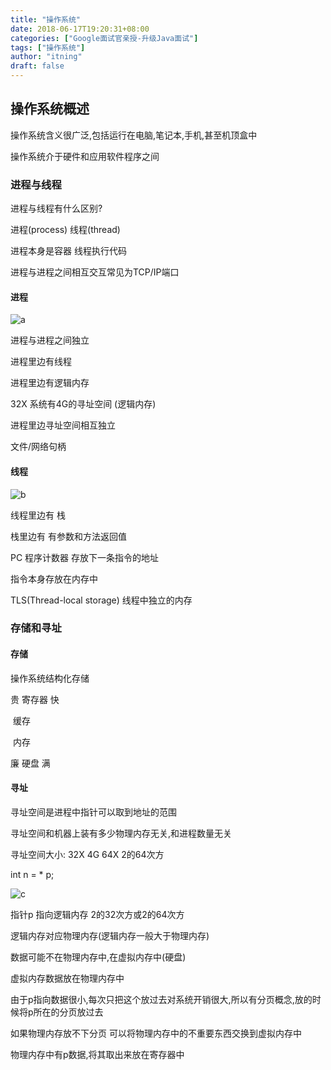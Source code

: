 ```yaml
---
title: "操作系统"
date: 2018-06-17T19:20:31+08:00
categories: ["Google面试官亲授-升级Java面试"]
tags: ["操作系统"]
author: "itning"
draft: false
---
```

## 操作系统概述

操作系统含义很广泛,包括运行在电脑,笔记本,手机,甚至机顶盒中

操作系统介于硬件和应用软件程序之间

### 进程与线程

进程与线程有什么区别?

进程(process) 线程(thread)

进程本身是容器 线程执行代码

进程与进程之间相互交互常见为TCP/IP端口

#### 进程

![a](/images/2018-06-17-操作系统/a.PNG)

进程与进程之间独立

进程里边有线程

进程里边有逻辑内存

32X 系统有4G的寻址空间 (逻辑内存)

进程里边寻址空间相互独立

文件/网络句柄

#### 线程

![b](/images/2018-06-17-操作系统/b.PNG)

线程里边有 栈

栈里边有 有参数和方法返回值

PC 程序计数器 存放下一条指令的地址

指令本身存放在内存中

TLS(Thread-local storage) 线程中独立的内存

### 存储和寻址

#### 存储

操作系统结构化存储

贵	寄存器	快

​	缓存

​	内存

廉	硬盘        满

#### 寻址

寻址空间是进程中指针可以取到地址的范围

寻址空间和机器上装有多少物理内存无关,和进程数量无关

寻址空间大小: 32X 4G 		64X 2的64次方



int n = * p;

![c](/images/2018-06-17-操作系统/c.PNG)

指针p 指向逻辑内存 2的32次方或2的64次方 

逻辑内存对应物理内存(逻辑内存一般大于物理内存)

数据可能不在物理内存中,在虚拟内存中(硬盘)

虚拟内存数据放在物理内存中

由于p指向数据很小,每次只把这个放过去对系统开销很大,所以有分页概念,放的时候将p所在的分页放过去

如果物理内存放不下分页 可以将物理内存中的不重要东西交换到虚拟内存中

物理内存中有p数据,将其取出来放在寄存器中


